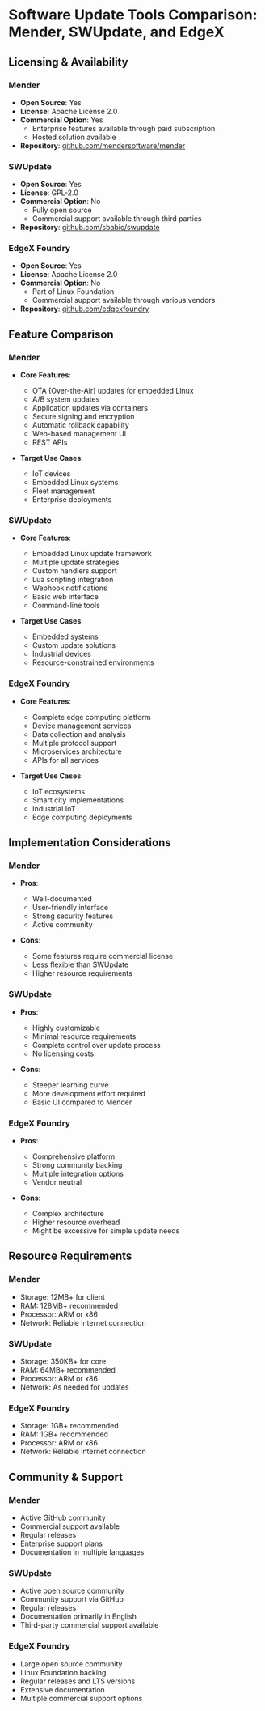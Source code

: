 # Software Update Tools Comparison: Mender, SWUpdate, and EdgeX

## Licensing & Availability

### Mender
- **Open Source**: Yes
- **License**: Apache License 2.0
- **Commercial Option**: Yes
  - Enterprise features available through paid subscription
  - Hosted solution available
- **Repository**: [github.com/mendersoftware/mender](https://github.com/mendersoftware/mender)

### SWUpdate
- **Open Source**: Yes
- **License**: GPL-2.0
- **Commercial Option**: No
  - Fully open source
  - Commercial support available through third parties
- **Repository**: [github.com/sbabic/swupdate](https://github.com/sbabic/swupdate)

### EdgeX Foundry
- **Open Source**: Yes
- **License**: Apache License 2.0
- **Commercial Option**: No
  - Part of Linux Foundation
  - Commercial support available through various vendors
- **Repository**: [github.com/edgexfoundry](https://github.com/edgexfoundry)

## Feature Comparison

### Mender
- **Core Features**:
  - OTA (Over-the-Air) updates for embedded Linux
  - A/B system updates
  - Application updates via containers
  - Secure signing and encryption
  - Automatic rollback capability
  - Web-based management UI
  - REST APIs

- **Target Use Cases**:
  - IoT devices
  - Embedded Linux systems
  - Fleet management
  - Enterprise deployments

### SWUpdate
- **Core Features**:
  - Embedded Linux update framework
  - Multiple update strategies
  - Custom handlers support
  - Lua scripting integration
  - Webhook notifications
  - Basic web interface
  - Command-line tools

- **Target Use Cases**:
  - Embedded systems
  - Custom update solutions
  - Industrial devices
  - Resource-constrained environments

### EdgeX Foundry
- **Core Features**:
  - Complete edge computing platform
  - Device management services
  - Data collection and analysis
  - Multiple protocol support
  - Microservices architecture
  - APIs for all services

- **Target Use Cases**:
  - IoT ecosystems
  - Smart city implementations
  - Industrial IoT
  - Edge computing deployments

## Implementation Considerations

### Mender
- **Pros**:
  - Well-documented
  - User-friendly interface
  - Strong security features
  - Active community

- **Cons**:
  - Some features require commercial license
  - Less flexible than SWUpdate
  - Higher resource requirements

### SWUpdate
- **Pros**:
  - Highly customizable
  - Minimal resource requirements
  - Complete control over update process
  - No licensing costs

- **Cons**:
  - Steeper learning curve
  - More development effort required
  - Basic UI compared to Mender

### EdgeX Foundry
- **Pros**:
  - Comprehensive platform
  - Strong community backing
  - Multiple integration options
  - Vendor neutral

- **Cons**:
  - Complex architecture
  - Higher resource overhead
  - Might be excessive for simple update needs

## Resource Requirements

### Mender
- Storage: 12MB+ for client
- RAM: 128MB+ recommended
- Processor: ARM or x86
- Network: Reliable internet connection

### SWUpdate
- Storage: 350KB+ for core
- RAM: 64MB+ recommended
- Processor: ARM or x86
- Network: As needed for updates

### EdgeX Foundry
- Storage: 1GB+ recommended
- RAM: 1GB+ recommended
- Processor: ARM or x86
- Network: Reliable internet connection

## Community & Support

### Mender
- Active GitHub community
- Commercial support available
- Regular releases
- Enterprise support plans
- Documentation in multiple languages

### SWUpdate
- Active open source community
- Community support via GitHub
- Regular releases
- Documentation primarily in English
- Third-party commercial support available

### EdgeX Foundry
- Large open source community
- Linux Foundation backing
- Regular releases and LTS versions
- Extensive documentation
- Multiple commercial support options
